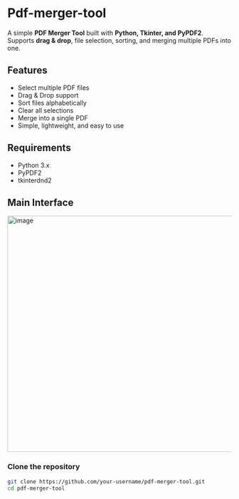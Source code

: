 # Pdf-merger-tool
A simple **PDF Merger Tool** built with **Python, Tkinter, and PyPDF2**.  
Supports **drag & drop**, file selection, sorting, and merging multiple PDFs into one.  

  
## Features
-  Select multiple PDF files
-  Drag & Drop support
-  Sort files alphabetically
-  Clear all selections
-  Merge into a single PDF
-  Simple, lightweight, and easy to use  

## Requirements
- Python 3.x
- PyPDF2
- tkinterdnd2

## Main Interface
<img width="743" height="530" alt="image" src="https://github.com/user-attachments/assets/734fe24a-cbcd-4d01-b358-25d695a66f3f" />


### Clone the repository
```bash
git clone https://github.com/your-username/pdf-merger-tool.git
cd pdf-merger-tool
